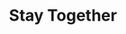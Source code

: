 ---
pid: llp107
title: Stay Together
location_transcription: In front of the Ole Art Museum
coordinates: "[-75.180103193258, 39.964984064379]"
zipcode: '19119'
gen_neighborhood: Northwest Philadelphia
neighborhood: Mount Airy
outside_phl: 
age: '11'
age_range: 6-13
instagram: 
image_file_name: llp_107.jpg
proposal_transcription: Rocky and a child holding a French Flag and the U.S. Flag.
  Both countries have helped each other in the past and that should be remembered.
  We should stay together. World War II we have helped France. They helped us back
  in another war. If is the city of brotherly love, so that's why there will also
  be a child.
topic: Brotherly Love,History,Unity
topic_summary: 0, 0, 0, 0
type: Sculpture Statue
keywords_other: U.S., France, WWII, flag, Rocky, child, brotherly love
credit: Gabriel
image_labels: 
twitter: 
facebook: 
permalink: "/monuments/llp107/"
layout: item-page
---